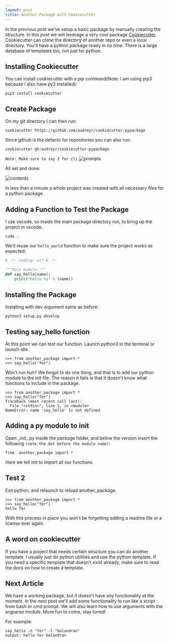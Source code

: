```yaml
---
layout: post
title: Another Package with Cookiecutter 
---
```


In the previous post we've setup a basic package by manually creating the structure. In this post we will leverage a very cool package [Cookiecutter](https://github.com/cookiecutter/cookiecutter). Cookiecutter can clone the directory of another repo or even a local directory. You'll have a python package ready in no time. There is a large database of templates too, not just for python.

## Installing Cookiecutter

You can install cookiecutter with a pip command(Note: I am using pip3 because I also have py2 installed):

```
pip3 install cookiecutter
```

## Create Package

On my git directory I can then run:

```
cookiecutter https://github.com/audreyr/cookiecutter-pypackage
```

Since github is the defacto for repositories you can also run:

```
cookiecutter gh:audreyr/cookiecutter-pypackage
```
`Note: Make sure to say 2 for cli`
![prompts](https://kodaman2.github.io/blog/images/python-package-series/cookiecutter-prompts.png)

All set and done:

![contents](https://kodaman2.github.io/blog/images/python-package-series/package-contents.png)

In less than a minute a whole project was created with all necessary files for a python package.

## Adding a Function to Test the Package

I use vscode, so inside the main package directory run, to bring up the project in vscode:

```
code .
```

We'll reuse our `hello_world` function to make sure the project works as expected:

```python
# -*- coding: utf-8 -*-

"""Main module."""
def say_hello(name):
    print("hello %s" % (name))
```

## Installing the Package

Installing with dev argument same as before:

```
python3 setup.py develop
```

## Testing say_hello function

At this point we can test our function. Launch python3 in the terminal or launch idle.

```
>>> from another_package import *
>>> say_hello("fer")
```

Won't run huh? We forgot to do one thing, and that is to add our python module to the init file. The reason it fails is that it doesn't know what functions to include in the package.

```
>>> from another_package import *
>>> say_hello("fer")
Traceback (most recent call last):
  File "<stdin>", line 1, in <module>
NameError: name 'say_hello' is not defined
```

## Adding a py module to init

Open \__init__\.py inside the package folder, and below the version insert the following `(note the dot before the module name)`:

```
from .another_package import *
```

Here we tell init to import all our functions.

## Test 2

Exit python, and relaunch to reload another_package.

```
>>> from another_package import *
>>> say_hello("fer")
hello fer
```

With this process in place you won't be forgetting adding a readme file or a license ever again.

## A word on cookiecutter

If you have a project that needs certain structure you can do another template. I usually just do python utilities and use the python template. If you need a specific template that doesn't exist already, make sure to read the docs on how to create a template.

## Next Article

We have a working package, but it doesn't have any functionality at the moment. In the next post we'll add some functionality to run like a script from bash or cmd prompt. We will also learn how to use arguments with the argparse module. More fun to come, stay tuned!

For example:

```
say_hello -n "fer" -l "balandran"
output: hello fer balandran
```